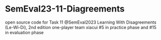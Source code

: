 # SemEval23-11-Diagreements

open source code for Task 11 @SemEval2023 Learning With Disagreements (Le-Wi-Di), 2nd edition 
one-player team xiacui #5 in practice phase and #15 in evaluation phase

